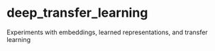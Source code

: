 # deep_transfer_learning
Experiments with embeddings, learned representations, and transfer learning
